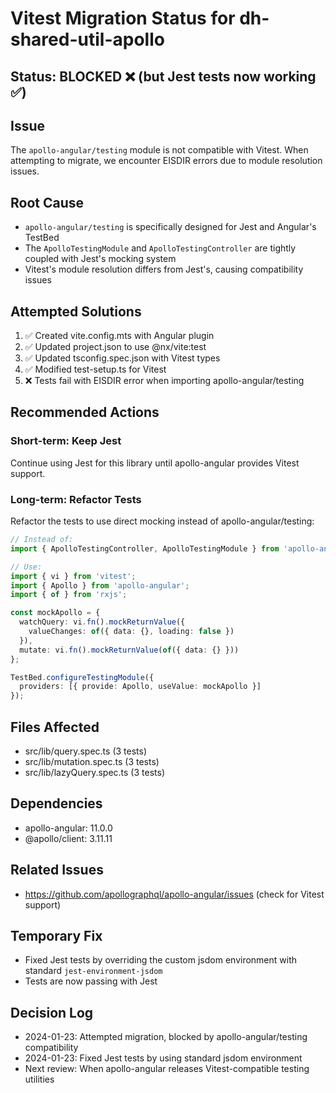 # Vitest Migration Status for dh-shared-util-apollo

## Status: BLOCKED ❌ (but Jest tests now working ✅)

## Issue
The `apollo-angular/testing` module is not compatible with Vitest. When attempting to migrate, we encounter EISDIR errors due to module resolution issues.

## Root Cause
- `apollo-angular/testing` is specifically designed for Jest and Angular's TestBed
- The `ApolloTestingModule` and `ApolloTestingController` are tightly coupled with Jest's mocking system
- Vitest's module resolution differs from Jest's, causing compatibility issues

## Attempted Solutions
1. ✅ Created vite.config.mts with Angular plugin
2. ✅ Updated project.json to use @nx/vite:test
3. ✅ Updated tsconfig.spec.json with Vitest types
4. ✅ Modified test-setup.ts for Vitest
5. ❌ Tests fail with EISDIR error when importing apollo-angular/testing

## Recommended Actions

### Short-term: Keep Jest
Continue using Jest for this library until apollo-angular provides Vitest support.

### Long-term: Refactor Tests
Refactor the tests to use direct mocking instead of apollo-angular/testing:

```typescript
// Instead of:
import { ApolloTestingController, ApolloTestingModule } from 'apollo-angular/testing';

// Use:
import { vi } from 'vitest';
import { Apollo } from 'apollo-angular';
import { of } from 'rxjs';

const mockApollo = {
  watchQuery: vi.fn().mockReturnValue({
    valueChanges: of({ data: {}, loading: false })
  }),
  mutate: vi.fn().mockReturnValue(of({ data: {} }))
};

TestBed.configureTestingModule({
  providers: [{ provide: Apollo, useValue: mockApollo }]
});
```

## Files Affected
- src/lib/query.spec.ts (3 tests)
- src/lib/mutation.spec.ts (3 tests)  
- src/lib/lazyQuery.spec.ts (3 tests)

## Dependencies
- apollo-angular: 11.0.0
- @apollo/client: 3.11.11

## Related Issues
- https://github.com/apollographql/apollo-angular/issues (check for Vitest support)

## Temporary Fix
- Fixed Jest tests by overriding the custom jsdom environment with standard `jest-environment-jsdom`
- Tests are now passing with Jest

## Decision Log
- 2024-01-23: Attempted migration, blocked by apollo-angular/testing compatibility
- 2024-01-23: Fixed Jest tests by using standard jsdom environment
- Next review: When apollo-angular releases Vitest-compatible testing utilities